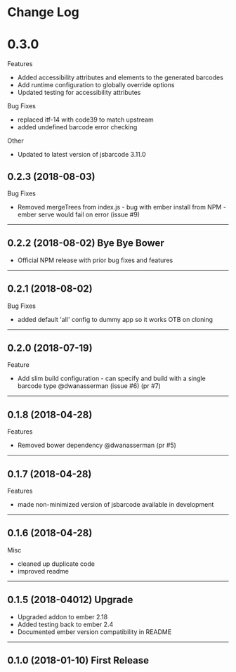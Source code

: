 # Change Log

# 0.3.0

Features
* Added accessibility attributes and elements to the generated barcodes
* Add runtime configuration to globally override options
* Updated testing for accessibility attributes

Bug Fixes
* replaced itf-14 with code39 to match upstream
* added undefined barcode error checking

Other
* Updated to latest version of jsbarcode 3.11.0

## 0.2.3 (2018-08-03)

Bug Fixes
* Removed mergeTrees from index.js - bug with ember install from NPM - ember serve would fail on error (issue #9)

<hr> 

## 0.2.2 (2018-08-02) Bye Bye Bower

* Official NPM release with prior bug fixes and features

<hr>

## 0.2.1 (2018-08-02)

Bug Fixes

* added default 'all' config to dummy app so it works OTB on cloning
<hr>

## 0.2.0 (2018-07-19)

Feature
* Add slim build configuration - can specify and build with a single barcode type @dwanasserman (issue #6) (pr #7)

<hr>

## 0.1.8 (2018-04-28)

Features
* Removed bower dependency @dwanasserman (pr #5)

<hr>

## 0.1.7 (2018-04-28)

Features
* made non-minimized version of jsbarcode available in development

<hr>

## 0.1.6 (2018-04-28)

Misc
* cleaned up duplicate code
* improved readme

<hr>

## 0.1.5 (2018-04012) Upgrade

* Upgraded addon to ember 2.18
* Added testing back to ember 2.4
* Documented ember version compatibility in README

<hr>

## 0.1.0 (2018-01-10) First Release
